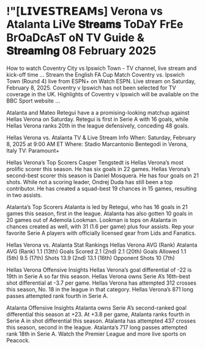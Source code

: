 # !"[𝗟𝗜𝗩𝗘𝗦𝗧𝗥𝗘𝗔𝗠𝘀] Verona vs Atalanta LiVe 𝐒𝐭𝐫𝐞𝐚𝐦𝐬 ToDaY FrEe BrOaDcAsT oN TV Guide & 𝐒𝐭𝐫𝐞𝐚𝐦𝐢𝐧𝐠 08 February 2025

How to watch Coventry City vs Ipswich Town - TV channel, live stream and kick-off time ... Stream the English FA Cup Match Coventry vs. Ipswich Town (Round 4) live from ESPN+ on Watch ESPN. Live stream on Saturday, February 8, 2025. Coventry v Ipswich has not been selected for TV coverage in the UK. Highlights of Coventry v Ipswich will be available on the BBC Sport website ...

Atalanta and Mateo Retegui have a a promising-looking matchup against Hellas Verona on Saturday. Retegui is first in Serie A with 16 goals, while Hellas Verona ranks 20th in the league defensively, conceding 48 goals.

Hellas Verona vs. Atalanta TV & Live Stream Info
When: Saturday, February 8, 2025 at 9:00 AM ET
Where: Stadio Marcantonio Bentegodi in Verona, Italy
TV: Paramount+

Hellas Verona’s Top Scorers
Casper Tengstedt is Hellas Verona’s most prolific scorer this season. He has six goals in 22 games.
Hellas Verona’s second-best scorer this season is Daniel Mosquera. He has four goals on 21 shots.
While not a scoring leader, Ondrej Duda has still been a top contributor. He has created a squad-best 19 chances in 15 games, resulting in two assists.

Atalanta’s Top Scorers
Atalanta is led by Retegui, who has 16 goals in 21 games this season, first in the league.
Atalanta has also gotten 10 goals in 20 games out of Ademola Lookman.
Lookman is tops on Atalanta in chances created as well, with 31 (1.6 per game) plus four assists.
Rep your favorite Serie A players with officially licensed gear from Lids and Fanatics.

Hellas Verona vs. Atalanta Stat Rankings
Hellas Verona AVG (Rank)		Atalanta AVG (Rank)
1.1 (13th)	Goals Scored	2.1 (2nd)
2.1 (20th)	Goals Allowed	1.1 (5th)
9.5 (17th)	Shots	13.9 (2nd)
13.1 (16th)	Opponent Shots	10 (7th)

Hellas Verona Offensive Insights
Hellas Verona’s goal differential of -22 is 19th in Serie A so far this season.
Hellas Verona owns Serie A’s 16th-best shot differential at -3.7 per game.
Hellas Verona has attempted 312 crosses this season, No. 18 in the league in that category.
Hellas Verona’s 871 long passes attempted rank fourth in Serie A.

Atalanta Offensive Insights
Atalanta owns Serie A’s second-ranked goal differential this season at +23.
At +3.8 per game, Atalanta ranks fourth in Serie A in shot differential this season.
Atalanta has attempted 437 crosses this season, second in the league.
Atalanta’s 717 long passes attempted rank 18th in Serie A.
Watch the Premier League and more live sports on Peacock.

